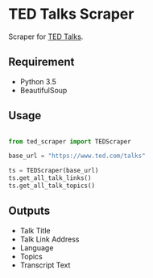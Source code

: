 # TED Talks Scraper

Scraper for [TED Talks](https://www.ted.com/talks).

## Requirement
	
* Python 3.5
* BeautifulSoup

## Usage

``` python

from ted_scraper import TEDScraper

base_url = "https://www.ted.com/talks"

ts = TEDScraper(base_url)
ts.get_all_talk_links()
ts.get_all_talk_topics()
```

## Outputs

* Talk Title
* Talk Link Address
* Language
* Topics
* Transcript Text

